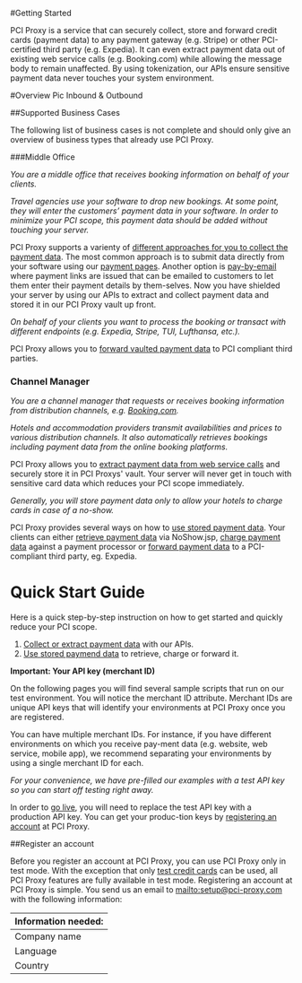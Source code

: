 #Getting Started


PCI Proxy is a service that can securely collect, store and forward credit cards (payment data) to any payment gateway (e.g. Stripe) or other PCI-certified third party (e.g. Expedia). It can even extract payment data out of existing web service calls (e.g. Booking.com) while allowing the message body to remain unaffected. By using tokenization, our APIs ensure sensitive payment data never touches your system environment.

#Overview
Pic Inbound & Outbound

##Supported Business Cases

The following list of business cases is not complete and should only give an overview of business types that already use PCI Proxy. 

###Middle Office

_You are a middle office that receives booking information on behalf of your clients._

_Travel agencies use your software to drop new bookings. At some point, they will enter the customers’ payment data in your software. In order to minimize your PCI scope, this payment data should be added without touching your server._

PCI Proxy supports a varienty of [different approaches for you to collect the payment data](#collect). The most common approach is to submit data directly from your software using our [payment pages](#paymentpages). Another option is [pay-by-email](#paybyemail) where payment links are issued that can be emailed to customers to let them enter their payment details by them-selves. Now you have shielded your server by using our APIs to extract and collect payment data and stored it in our PCI Proxy vault up front. 

_On behalf of your clients you want to process the booking or transact with different endpoints (e.g. Expedia, Stripe, TUI, Lufthansa, etc.)._

PCI Proxy allows you to [forward vaulted payment data](#forward) to PCI compliant third parties.

### Channel Manager

_You are a channel manager that requests or receives booking information from distribution channels, e.g. [Booking.com](http://www.booking.com/)._

_Hotels and accommodation providers transmit availabilities and prices to various distribution channels. It also automatically retrieves bookings including payment data from the online booking platforms._

PCI Proxy allows you to [extract payment data from web service calls](#extract) and securely store it in PCI Proxys' vault. Your server will never get in touch with sensitive card data which reduces your PCI scope immediately.  

_Generally, you will store payment data only to allow your hotels to charge cards in case of a no-show._

PCI Proxy provides several ways on how to [use stored payment data](#use). Your clients can either [retrieve payment data](#retrieve) via NoShow.jsp, [charge payment data](#charge) against a payment processor or [forward payment data](#forward) to a PCI-compliant third party, eg. Expedia.


# Quick Start Guide

Here is a quick step-by-step instruction on how to get started and quickly reduce your PCI scope.

1.	[Collect or extract payment data](#collect-extract) with our APIs.
2.	[Use stored paymend data](#use) to retrieve, charge or forward it.

**Important: Your API key (merchant ID)**

On the following pages you will find several sample scripts that run on our test environment. You will notice the merchant ID attribute. Merchant IDs are unique API keys that will identify your environments at PCI Proxy once you are registered.

You can have multiple merchant IDs. For instance, if you have different environments on which you receive pay-ment data (e.g. website, web service, mobile app), we recommend separating your environments by using a single merchant ID for each.

_For your convenience, we have pre-filled our examples with a test API key so you can start off testing right away._

In order to [go live](#live), you will need to replace the test API key with a production API key. You can get your produc-tion keys by [registering an account](#register) at PCI Proxy.

<a name="register"></a>##Register an account

Before you register an account at PCI Proxy, you can use PCI Proxy only in test mode. With the exception that only [test credit cards](https://www.datatrans.ch/showcase/test-cc-numbers) can be used, all PCI Proxy features are fully available in test mode.
Registering an account at PCI Proxy is simple. You send us an email to <mailto:setup@pci-proxy.com> with the following information:

| Information needed:        | 
| ------------- |
| Company name      |
| Language      |
| Country |

